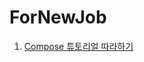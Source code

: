 # ForNewJob
1. [Compose 튜토리얼 따라하기](https://developer.android.com/courses/pathways/jetpack-compose-for-android-developers-1?hl=ko)

